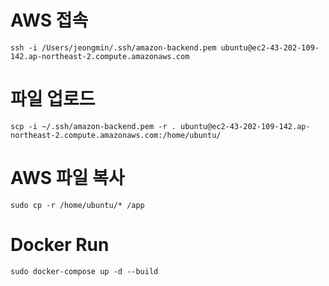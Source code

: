 # AWS 접속
~~~
ssh -i /Users/jeongmin/.ssh/amazon-backend.pem ubuntu@ec2-43-202-109-142.ap-northeast-2.compute.amazonaws.com
~~~

# 파일 업로드
~~~
scp -i ~/.ssh/amazon-backend.pem -r . ubuntu@ec2-43-202-109-142.ap-northeast-2.compute.amazonaws.com:/home/ubuntu/
~~~

# AWS 파일 복사
~~~
sudo cp -r /home/ubuntu/* /app
~~~

# Docker Run
~~~
sudo docker-compose up -d --build
~~~



